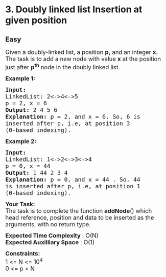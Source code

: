 # 3. Doubly linked list Insertion at given position
## Easy
<div class="problem-statement">
                <p></p><p><span style="font-size:18px">Given a doubly-linked list, a&nbsp;position <strong>p,</strong>&nbsp;and an integer <strong>x.</strong> The task is to add a&nbsp;new node with value <strong>x</strong> at the position just after <strong>p<sup>th</sup></strong> node&nbsp;in the doubly linked list.</span></p>

<p><span style="font-size:18px"><strong>Example 1:</strong></span></p>

<pre><span style="font-size:18px"><strong>Input:
</strong>LinkedList: 2&lt;-&gt;4&lt;-&gt;5
p = 2, x = 6 
<strong>Output: </strong>2 4 5 6<strong>
Explanation: </strong>p = 2, and x = 6. So, 6 is
inserted after p, i.e, at position 3
(0-based indexing).</span>
</pre>

<p><span style="font-size:18px"><strong>Example 2:</strong></span></p>

<pre><span style="font-size:18px"><strong>Input:
</strong>LinkedList: 1&lt;-&gt;2&lt;-&gt;3&lt;-&gt;4
p = 0, x = 44
<strong>Output: </strong>1 44 2 3 4<strong>
Explanation: </strong>p = 0, and x = 44 . So, 44
is inserted after p, i.e, at position 1
(0-based indexing).</span></pre>

<p><span style="font-size:18px"><strong>Your Task:</strong><br>
The task is to complete the function <strong>addNode</strong>() which head reference, position and data to be inserted as the arguments, with no return type.</span></p>

<p><span style="font-size:18px"><strong>Expected Time Complexity</strong> : O(N)<br>
<strong>Expected Auxilliary Space</strong> : O(1)</span></p>

<p><span style="font-size:18px"><strong>Constraints:</strong><br>
1 &lt;= N &lt;= 10<sup>4</sup><br>
0 &lt;= p &lt; N</span></p>

<p>&nbsp;</p>
 <p></p>
            </div>